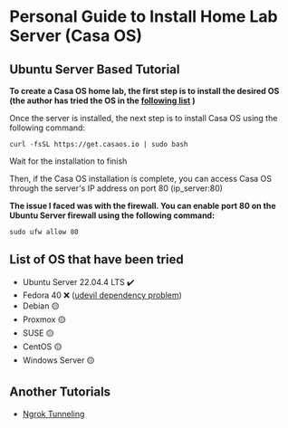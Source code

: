 # Personal Guide to Install Home Lab Server (Casa OS)

## Ubuntu Server Based Tutorial

**To create a Casa OS home lab, the first step is to install the desired OS (the author has tried the OS in the [following list](#list-of-os-that-have-been-tried) )**

Once the server is installed, the next step is to install Casa OS using the following command:

```
curl -fsSL https://get.casaos.io | sudo bash
```

Wait for the installation to finish

Then, if the Casa OS installation is complete, you can access Casa OS through the server's IP address on port 80 (ip_server:80)

**The issue I faced was with the firewall. You can enable port 80 on the Ubuntu Server firewall using the following command:**

```
sudo ufw allow 80
```

## List of OS that have been tried

- Ubuntu Server 22.04.4 LTS ✔️
- Fedora 40 ❌ ([udevil dependency problem](https://github.com/IceWhaleTech/CasaOS/issues/1149))
- Debian 🟡
- Proxmox 🟡
- SUSE 🟡
- CentOS 🟡
- Windows Server 🟡

## Another Tutorials
- [Ngrok Tunneling](/tunneling-ngrok.md)
